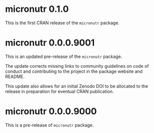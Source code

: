 # micronutr 0.1.0

This is the first CRAN release of the `micronutr` package.


# micronutr 0.0.0.9001

This is an updated pre-release of the `micronutr` package.

The update corrects missing links to community guidelines on code of conduct and contributing to the project in the package website and README.

This update also allows for an initial Zenodo DOI to be allocated to the release in preparation for eventual CRAN publication.


# micronutr 0.0.0.9000

This is a pre-release of `micronutr` package.


